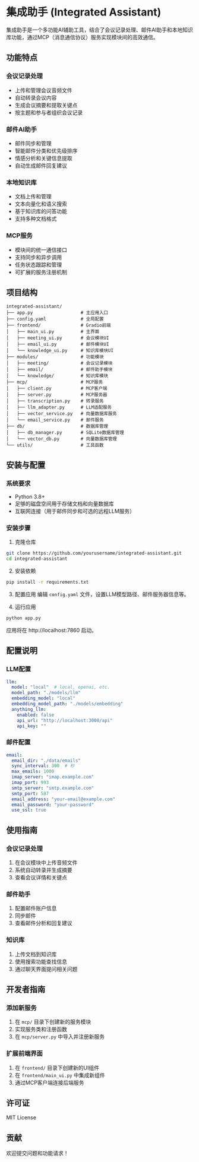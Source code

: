 # 集成助手 (Integrated Assistant)

集成助手是一个多功能AI辅助工具，结合了会议记录处理、邮件AI助手和本地知识库功能，通过MCP（消息通信协议）服务实现模块间的高效通信。

## 功能特点

### 会议记录处理
- 上传和管理会议音频文件
- 自动转录会议内容
- 生成会议摘要和提取关键点
- 按主题和参与者组织会议记录

### 邮件AI助手
- 邮件同步和管理
- 智能邮件分类和优先级排序
- 情感分析和关键信息提取
- 自动生成邮件回复建议

### 本地知识库
- 文档上传和管理
- 文本向量化和语义搜索
- 基于知识库的问答功能
- 支持多种文档格式

### MCP服务
- 模块间的统一通信接口
- 支持同步和异步调用
- 任务状态跟踪和管理
- 可扩展的服务注册机制

## 项目结构

```
integrated-assistant/
├── app.py                  # 主应用入口
├── config.yaml             # 全局配置
├── frontend/               # Gradio前端
│   ├── main_ui.py          # 主界面
│   ├── meeting_ui.py       # 会议模块UI
│   ├── email_ui.py         # 邮件模块UI
│   └── knowledge_ui.py     # 知识库模块UI
├── modules/                # 功能模块
│   ├── meeting/            # 会议记录模块
│   ├── email/              # 邮件助手模块
│   └── knowledge/          # 知识库模块
├── mcp/                    # MCP服务
│   ├── client.py           # MCP客户端
│   ├── server.py           # MCP服务器
│   ├── transcription.py    # 转录服务
│   ├── llm_adapter.py      # LLM适配服务
│   ├── vector_service.py   # 向量数据库服务
│   └── email_service.py    # 邮件服务
├── db/                     # 数据库管理
│   ├── db_manager.py       # SQLite数据库管理
│   └── vector_db.py        # 向量数据库管理
└── utils/                  # 工具函数
```

## 安装与配置

### 系统要求
- Python 3.8+
- 足够的磁盘空间用于存储文档和向量数据库
- 互联网连接（用于邮件同步和可选的远程LLM服务）

### 安装步骤

1. 克隆仓库
```bash
git clone https://github.com/yourusername/integrated-assistant.git
cd integrated-assistant
```

2. 安装依赖
```bash
pip install -r requirements.txt
```

3. 配置应用
编辑 `config.yaml` 文件，设置LLM模型路径、邮件服务器信息等。

4. 运行应用
```bash
python app.py
```

应用将在 http://localhost:7860 启动。

## 配置说明

### LLM配置
```yaml
llm:
  model: "local"  # local, openai, etc.
  model_path: "./models/llm"
  embedding_model: "local"
  embedding_model_path: "./models/embedding"
  anything_llm:
    enabled: false
    api_url: "http://localhost:3000/api"
    api_key: ""
```

### 邮件配置
```yaml
email:
  email_dir: "./data/emails"
  sync_interval: 300  # 秒
  max_emails: 1000
  imap_server: "imap.example.com"
  imap_port: 993
  smtp_server: "smtp.example.com"
  smtp_port: 587
  email_address: "your-email@example.com"
  email_password: "your-password"
  use_ssl: true
```

## 使用指南

### 会议记录处理
1. 在会议模块中上传音频文件
2. 系统自动转录并生成摘要
3. 查看会议详情和关键点

### 邮件助手
1. 配置邮件账户信息
2. 同步邮件
3. 查看邮件分析和回复建议

### 知识库
1. 上传文档到知识库
2. 使用搜索功能查找信息
3. 通过聊天界面提问相关问题

## 开发者指南

### 添加新服务
1. 在 `mcp/` 目录下创建新的服务模块
2. 实现服务类和注册函数
3. 在 `mcp/server.py` 中导入并注册新服务

### 扩展前端界面
1. 在 `frontend/` 目录下创建新的UI组件
2. 在 `frontend/main_ui.py` 中集成新组件
3. 通过MCP客户端连接后端服务

## 许可证

MIT License

## 贡献

欢迎提交问题和功能请求！
